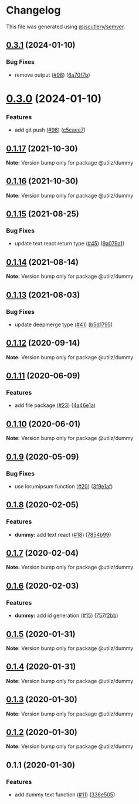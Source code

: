 # Changelog

This file was generated using [@jscutlery/semver](https://github.com/jscutlery/semver).

## [0.3.1](https://github.com/devdigital/utilz/compare/@utilz/dummy-0.3.0...@utilz/dummy-0.3.1) (2024-01-10)


### Bug Fixes

* remove output ([#98](https://github.com/devdigital/utilz/issues/98)) ([6a70f7b](https://github.com/devdigital/utilz/commit/6a70f7b6d2a5b1e3ee9e7a7aac0eec9d57848230))



# [0.3.0](https://github.com/devdigital/utilz/compare/@utilz/dummy-0.2.0...@utilz/dummy-0.3.0) (2024-01-10)


### Features

* add git push ([#96](https://github.com/devdigital/utilz/issues/96)) ([c5caee7](https://github.com/devdigital/utilz/commit/c5caee75752a5dd2abe7e3419c19c28ddc24cb9c))



## [0.1.17](https://github.com/devdigital/utilz/compare/@utilz/dummy@0.1.16...@utilz/dummy@0.1.17) (2021-10-30)

**Note:** Version bump only for package @utilz/dummy





## [0.1.16](https://github.com/devdigital/utilz/compare/@utilz/dummy@0.1.15...@utilz/dummy@0.1.16) (2021-10-30)

**Note:** Version bump only for package @utilz/dummy





## [0.1.15](https://github.com/devdigital/utilz/compare/@utilz/dummy@0.1.14...@utilz/dummy@0.1.15) (2021-08-25)


### Bug Fixes

* update text react return type ([#45](https://github.com/devdigital/utilz/issues/45)) ([9a079a1](https://github.com/devdigital/utilz/commit/9a079a17940b863081d4be18c2bac6c0b4a6a093))





## [0.1.14](https://github.com/devdigital/utilz/compare/@utilz/dummy@0.1.13...@utilz/dummy@0.1.14) (2021-08-14)

**Note:** Version bump only for package @utilz/dummy





## [0.1.13](https://github.com/devdigital/utilz/compare/@utilz/dummy@0.1.12...@utilz/dummy@0.1.13) (2021-08-03)


### Bug Fixes

* update deepmerge type ([#41](https://github.com/devdigital/utilz/issues/41)) ([b5d1795](https://github.com/devdigital/utilz/commit/b5d1795426f8a640122946683bb057a9bf208c11))





## [0.1.12](https://github.com/devdigital/utilz/compare/@utilz/dummy@0.1.11...@utilz/dummy@0.1.12) (2020-09-14)

**Note:** Version bump only for package @utilz/dummy





## [0.1.11](https://github.com/devdigital/utilz/compare/@utilz/dummy@0.1.10...@utilz/dummy@0.1.11) (2020-06-09)


### Features

* add file package ([#23](https://github.com/devdigital/utilz/issues/23)) ([4a46e1a](https://github.com/devdigital/utilz/commit/4a46e1a3628e25667cc5c765ce7b982c61426093))





## [0.1.10](https://github.com/devdigital/utilz/compare/@utilz/dummy@0.1.9...@utilz/dummy@0.1.10) (2020-06-01)

**Note:** Version bump only for package @utilz/dummy





## [0.1.9](https://github.com/devdigital/utilz/compare/@utilz/dummy@0.1.8...@utilz/dummy@0.1.9) (2020-05-09)


### Bug Fixes

* use lorumipsum function ([#20](https://github.com/devdigital/utilz/issues/20)) ([3f9e1af](https://github.com/devdigital/utilz/commit/3f9e1af76f5da4fed80ccba404684f21f5169ec9))





## [0.1.8](https://github.com/devdigital/utilz/compare/@utilz/dummy@0.1.7...@utilz/dummy@0.1.8) (2020-02-05)


### Features

* **dummy:** add text react ([#18](https://github.com/devdigital/utilz/issues/18)) ([7854b99](https://github.com/devdigital/utilz/commit/7854b99de9185faae279c9e72708d983199de347))





## [0.1.7](https://github.com/devdigital/utilz/compare/@utilz/dummy@0.1.6...@utilz/dummy@0.1.7) (2020-02-04)

**Note:** Version bump only for package @utilz/dummy





## [0.1.6](https://github.com/devdigital/utilz/compare/@utilz/dummy@0.1.5...@utilz/dummy@0.1.6) (2020-02-03)


### Features

* **dummy:** add id generation ([#15](https://github.com/devdigital/utilz/issues/15)) ([757f2bb](https://github.com/devdigital/utilz/commit/757f2bb1552b6b0913daa39e14e197e176262056))





## [0.1.5](https://github.com/devdigital/utilz/compare/@utilz/dummy@0.1.4...@utilz/dummy@0.1.5) (2020-01-31)

**Note:** Version bump only for package @utilz/dummy





## [0.1.4](https://github.com/devdigital/utilz/compare/@utilz/dummy@0.1.3...@utilz/dummy@0.1.4) (2020-01-31)

**Note:** Version bump only for package @utilz/dummy





## [0.1.3](https://github.com/devdigital/utilz/compare/@utilz/dummy@0.1.2...@utilz/dummy@0.1.3) (2020-01-30)

**Note:** Version bump only for package @utilz/dummy





## [0.1.2](https://github.com/devdigital/utilz/compare/@utilz/dummy@0.1.1...@utilz/dummy@0.1.2) (2020-01-30)

**Note:** Version bump only for package @utilz/dummy





## 0.1.1 (2020-01-30)


### Features

* add dummy text function ([#11](https://github.com/devdigital/utilz/issues/11)) ([336e505](https://github.com/devdigital/utilz/commit/336e505167d5a0c8ac863e22099b99c7a2d7b526))
